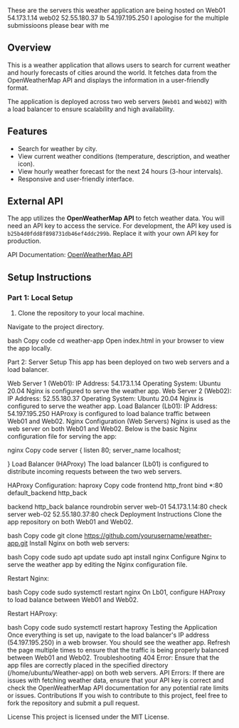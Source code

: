 These are the servers this weather application are being hosted on 
Web01   54.173.1.14
web02 52.55.180.37
lb 54.197.195.250
I apologise for the multiple submissioons please bear with me 


## Overview
This is a weather application that allows users to search for current weather and hourly forecasts of cities around the world. It fetches data from the OpenWeatherMap API and displays the information in a user-friendly format.

The application is deployed across two web servers (`Web01` and `Web02`) with a load balancer to ensure scalability and high availability.

## Features
- Search for weather by city.
- View current weather conditions (temperature, description, and weather icon).
- View hourly weather forecast for the next 24 hours (3-hour intervals).
- Responsive and user-friendly interface.

## External API
The app utilizes the **OpenWeatherMap API** to fetch weather data. You will need an API key to access the service. For development, the API key used is `b25b4d0fdd8f898731db46ef4ddc299b`. Replace it with your own API key for production.

API Documentation: [OpenWeatherMap API](https://openweathermap.org/api)

## Setup Instructions

### Part 1: Local Setup
1. Clone the repository to your local machine.
 
Navigate to the project directory.

bash
Copy code
cd weather-app
Open index.html in your browser to view the app locally.

Part 2: Server Setup
This app has been deployed on two web servers and a load balancer.

Web Server 1 (Web01):
IP Address: 54.173.1.14
Operating System: Ubuntu 20.04
Nginx is configured to serve the weather app.
Web Server 2 (Web02):
IP Address: 52.55.180.37
Operating System: Ubuntu 20.04
Nginx is configured to serve the weather app.
Load Balancer (Lb01):
IP Address: 54.197.195.250
HAProxy is configured to load balance traffic between Web01 and Web02.
Nginx Configuration (Web Servers)
Nginx is used as the web server on both Web01 and Web02. Below is the basic Nginx configuration file for serving the app:

nginx
Copy code
server {
    listen 80;
    server_name localhost;

    
}
Load Balancer (HAProxy)
The load balancer (Lb01) is configured to distribute incoming requests between the two web servers.

HAProxy Configuration:
haproxy
Copy code
frontend http_front
   bind *:80
   default_backend http_back

backend http_back
   balance roundrobin
   server web-01 54.173.1.14:80 check
   server web-02 52.55.180.37:80 check
Deployment Instructions
Clone the app repository on both Web01 and Web02.

bash
Copy code
git clone https://github.com/yourusername/weather-app.git
Install Nginx on both web servers:

bash
Copy code
sudo apt update
sudo apt install nginx
Configure Nginx to serve the weather app by editing the Nginx configuration file.

Restart Nginx:

bash
Copy code
sudo systemctl restart nginx
On Lb01, configure HAProxy to load balance between Web01 and Web02.

Restart HAProxy:

bash
Copy code
sudo systemctl restart haproxy
Testing the Application
Once everything is set up, navigate to the load balancer's IP address (54.197.195.250) in a web browser. You should see the weather app.
Refresh the page multiple times to ensure that the traffic is being properly balanced between Web01 and Web02.
Troubleshooting
404 Error: Ensure that the app files are correctly placed in the specified directory (/home/ubuntu/Weather-app) on both web servers.
API Errors: If there are issues with fetching weather data, ensure that your API key is correct and check the OpenWeatherMap API documentation for any potential rate limits or issues.
Contributions
If you wish to contribute to this project, feel free to fork the repository and submit a pull request.

License
This project is licensed under the MIT License.





